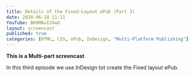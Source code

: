 ```yaml
---
title: Details of the Fixed-Layout ePub (Part 3)
date: 2020-06-18 11:11
YouTube: BK0MAuIJXwU
layout: screencast
published: true
categories: [HTML, CSS, ePub, InDesign, "Multi-Platform Publishing"]
---
```

**This is a Multi-part screencast**

In this third episode we use InDesign tot create the Fixed layout ePub.
